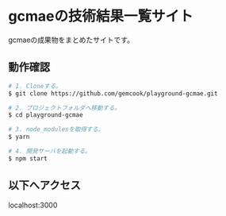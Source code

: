 # gcmaeの技術結果一覧サイト
gcmaeの成果物をまとめたサイトです。

## 動作確認

```sh
# 1. Cloneする。
$ git clone https://github.com/gemcook/playground-gcmae.git

# 2. プロジェクトフォルダへ移動する。
$ cd playground-gcmae

# 3. node_modulesを取得する。
$ yarn

# 4. 開発サーバを起動する。
$ npm start
```

## 以下へアクセス

localhost:3000

